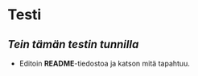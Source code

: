 # __Testi__
## *Tein tämän testin tunnilla*
- Editoin **README**-tiedostoa ja katson mitä tapahtuu.

